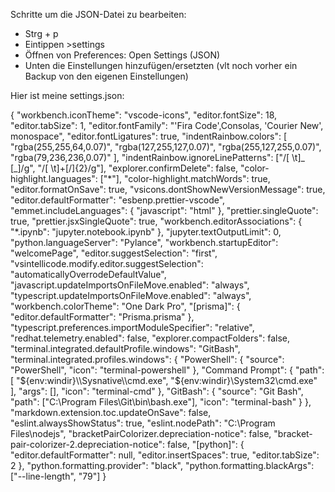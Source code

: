 Schritte um die JSON-Datei zu bearbeiten:

- Strg + p
- Eintippen >settings
- Öffnen von Preferences: Open Settings (JSON)
- Unten die Einstellungen hinzufügen/ersetzten (vlt noch vorher ein Backup von den eigenen Einstellungen)

Hier ist meine settings.json:

{
"workbench.iconTheme": "vscode-icons",
"editor.fontSize": 18,
"editor.tabSize": 1,
"editor.fontFamily": "'Fira Code',Consolas, 'Courier New', monospace",
"editor.fontLigatures": true,
"indentRainbow.colors": [
"rgba(255,255,64,0.07)",
"rgba(127,255,127,0.07)",
"rgba(255,127,255,0.07)",
"rgba(79,236,236,0.07)"
],
"indentRainbow.ignoreLinePatterns": ["/[ \t]_ [_]/g", "/[ \t]+[/]{2}/g"],
"explorer.confirmDelete": false,
"color-highlight.languages": ["*"],
"color-highlight.matchWords": true,
"editor.formatOnSave": true,
"vsicons.dontShowNewVersionMessage": true,
"editor.defaultFormatter": "esbenp.prettier-vscode",
"emmet.includeLanguages": {
"javascript": "html"
},
"prettier.singleQuote": true,
"prettier.jsxSingleQuote": true,
"workbench.editorAssociations": {
"\*.ipynb": "jupyter.notebook.ipynb"
},
"jupyter.textOutputLimit": 0,
"python.languageServer": "Pylance",
"workbench.startupEditor": "welcomePage",
"editor.suggestSelection": "first",
"vsintellicode.modify.editor.suggestSelection": "automaticallyOverrodeDefaultValue",
"javascript.updateImportsOnFileMove.enabled": "always",
"typescript.updateImportsOnFileMove.enabled": "always",
"workbench.colorTheme": "One Dark Pro",
"[prisma]": {
"editor.defaultFormatter": "Prisma.prisma"
},
"typescript.preferences.importModuleSpecifier": "relative",
"redhat.telemetry.enabled": false,
"explorer.compactFolders": false,
"terminal.integrated.defaultProfile.windows": "GitBash",
"terminal.integrated.profiles.windows": {
"PowerShell": {
"source": "PowerShell",
"icon": "terminal-powershell"
},
"Command Prompt": {
"path": [
"${env:windir}\\Sysnative\\cmd.exe",
"${env:windir}\\System32\\cmd.exe"
],
"args": [],
"icon": "terminal-cmd"
},
"GitBash": {
"source": "Git Bash",
"path": ["C:\\Program Files\\Git\\bin\\bash.exe"],
"icon": "terminal-bash"
}
},
"markdown.extension.toc.updateOnSave": false,
"eslint.alwaysShowStatus": true,
"eslint.nodePath": "C:\\Program Files\\nodejs",
"bracketPairColorizer.depreciation-notice": false,
"bracket-pair-colorizer-2.depreciation-notice": false,
"[python]": {
"editor.defaultFormatter": null,
"editor.insertSpaces": true,
"editor.tabSize": 2
},
"python.formatting.provider": "black",
"python.formatting.blackArgs": ["--line-length", "79"]
}
